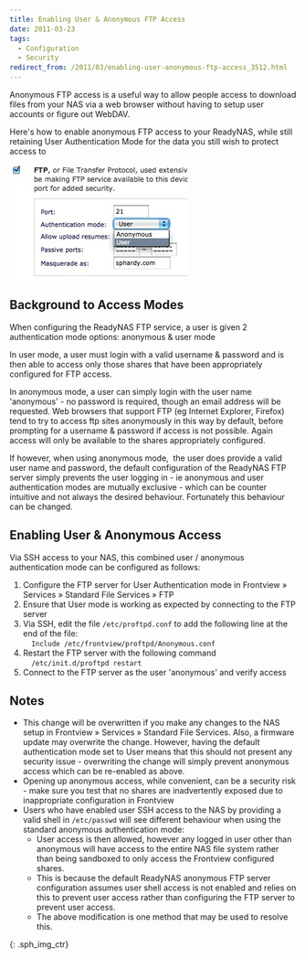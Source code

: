 ```yaml
---
title: Enabling User & Anonymous FTP Access
date: 2011-03-23
tags:
  - Configuration
  - Security
redirect_from: /2011/03/enabling-user-anonymous-ftp-access_3512.html
---
```


Anonymous FTP access is a useful way to allow people access to download files from your NAS via a web browser without having to setup user accounts or figure out WebDAV.

Here's how to enable anonymous FTP access to your ReadyNAS, while still retaining User Authentication Mode for the data you still wish to protect access to

![FTP Authentication Mode][]

## Background to Access Modes

When configuring the ReadyNAS FTP service, a user is given 2 authentication mode options: anonymous & user mode

In user mode, a user must login with a valid username & password and is then able to access only those shares that have been appropriately configured for FTP access.

In anonymous mode, a user can simply login with the user name 'anonymous' - no password is required, though an email address will be requested. Web browsers that support FTP (eg Internet Explorer, Firefox) tend to try to access ftp sites anonymously in this way by default, before prompting for a username & password if access is not possible. Again access will only be available to the shares appropriately configured.

If however, when using anonymous mode,  the user does provide a valid user name and password, the default configuration of the ReadyNAS FTP server simply prevents the user logging in - ie anonymous and user authentication modes are mutually exclusive - which can be counter intuitive and not always the desired behaviour. Fortunately this behaviour can be changed.

## Enabling User & Anonymous Access

Via SSH access to your NAS, this combined user / anonymous authentication mode can be configured as follows:

1. Configure the FTP server for User Authentication mode in Frontview » Services » Standard File Services » FTP
2. Ensure that User mode is working as expected by connecting to the FTP server
3. Via SSH, edit the file `/etc/proftpd.conf` to add the following line at the end of the file:<br />`  Include /etc/frontview/proftpd/Anonymous.conf`
4. Restart the FTP server with the following command<br />`  /etc/init.d/proftpd restart`
5. Connect to the FTP server as the user 'anonymous' and verify access

## Notes

* This change will be overwritten if you make any changes to the NAS setup in Frontview » Services » Standard File Services. Also, a firmware update may overwrite the change. However, having the default authentication mode set to User means that this should not present any security issue - overwriting the change will simply prevent anonymous access which can be re-enabled as above.
* Opening up anonymous access, while convenient, can be a security risk - make sure you test that no shares are inadvertently exposed due to inappropriate configuration in Frontview
* Users who have enabled user SSH access to the NAS by providing a valid shell in `/etc/passwd` will see different behaviour when using the standard anonymous authentication mode:
  * User access is then allowed, however any logged in user other than anonymous will have access to the entire NAS file system rather than being sandboxed to only access the Frontview configured shares.
  * This is because the default ReadyNAS anonymous FTP server configuration assumes user shell access is not enabled and relies on this to prevent user access rather than configuring the FTP server to prevent user access.
  * The above modification is one method that may be used to resolve this.

[FTP Authentication Mode]: /assets/images/readynas/ftpauthenticationmode.jpg "FTP Authentication Mode"
{: .sph_img_ctr}


